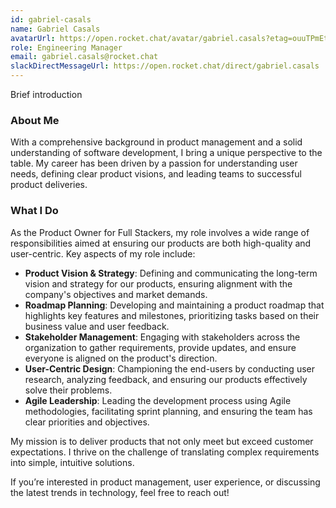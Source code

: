 ```yaml
---
id: gabriel-casals
name: Gabriel Casals
avatarUrl: https://open.rocket.chat/avatar/gabriel.casals?etag=ouuTPmEtLL4Nm8KjZ
role: Engineering Manager
email: gabriel.casals@rocket.chat
slackDirectMessageUrl: https://open.rocket.chat/direct/gabriel.casals
---
```


Brief introduction

### About Me

With a comprehensive background in product management and a solid understanding of software development, I bring a unique perspective to the table. My career has been driven by a passion for understanding user needs, defining clear product visions, and leading teams to successful product deliveries.

### What I Do

As the Product Owner for Full Stackers, my role involves a wide range of responsibilities aimed at ensuring our products are both high-quality and user-centric. Key aspects of my role include:

- **Product Vision & Strategy**: Defining and communicating the long-term vision and strategy for our products, ensuring alignment with the company's objectives and market demands.
- **Roadmap Planning**: Developing and maintaining a product roadmap that highlights key features and milestones, prioritizing tasks based on their business value and user feedback.
- **Stakeholder Management**: Engaging with stakeholders across the organization to gather requirements, provide updates, and ensure everyone is aligned on the product's direction.
- **User-Centric Design**: Championing the end-users by conducting user research, analyzing feedback, and ensuring our products effectively solve their problems.
- **Agile Leadership**: Leading the development process using Agile methodologies, facilitating sprint planning, and ensuring the team has clear priorities and objectives.

My mission is to deliver products that not only meet but exceed customer expectations. I thrive on the challenge of translating complex requirements into simple, intuitive solutions.

If you’re interested in product management, user experience, or discussing the latest trends in technology, feel free to reach out!

